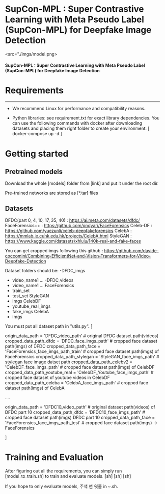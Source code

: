 # SupCon-MPL : Super Contrastive Learning with Meta Pseudo Label (SupCon-MPL) for Deepfake Image Detection

<src="./imgs/model.png>

#### SupCon-MPL : Super Contrastive Learning with Meta Pseudo Label (SupCon-MPL) for Deepfake Image Detection
<names>
<github link>
<abstract>

# Requirements

-----

- We recommend Linux for performance and compatibility reasons.

- Python libraries: see requirement.txt for exact library dependencies. You can use the following commands with docker after downloading datasets and placing them right folder to create your environment:
[
 docker-compose up -d
]

# Getting started

## Pretrained models
Download the whole [models] folder from [link] and put it under the root dir.

Pre-trained networks are stored as [*.tar] files

## Datasets
DFDC(part 0, 4, 10, 17, 35, 40) : https://ai.meta.com/datasets/dfdc/
FaceForensics++ : https://github.com/ondyari/FaceForensics
Celeb-DF : https://github.com/yuezunli/celeb-deepfakeforensics
CelebA : https://mmlab.ie.cuhk.edu.hk/projects/CelebA.html
StyleGAN : https://www.kaggle.com/datasets/xhlulu/140k-real-and-fake-faces

You can get cropped imgs following this github : https://github.com/davide-coccomini/Combining-EfficientNet-and-Vision-Transformers-for-Video-Deepfake-Detection

Dataset folders should be:
-DFDC_imgs
 - video_name1 ...
-DFDC_videos
 - video_name1 ...
FaceForensics
 - train_set
 - test_set
StyleGAN
 - imgs
CelebDF
 - youtube_real_imgs
 - fake_imgs
CelebA
 - imgs

You must put all dataset path in "utils.py".
[

origin_data_path = 'DFDC_video_path' # original DFDC dataset path(videos)
  cropped_data_path_dfdc = 'DFDC_face_imgs_path' # cropped face dataset path(imgs) of DFDC
  cropped_data_path_face = 'FaceForensics_face_imgs_path_train' # cropped face dataset path(imgs) of FaceForensics
  cropped_data_path_stylegan = 'StyleGAN_face_imgs_path' # stylegan face image datset path
  cropped_data_path_celebv2 = 'CelebDF_face_imgs_path' # cropped face dataset path(imgs) of CelebDF
  cropped_data_path_youtube_real = 'CelebDF_Youtube_face_imgs_path' # cropped face dataset of youtube videos in CelebDF
  cropped_data_path_celeba = 'CelebA_face_imgs_path' # cropped face dataset path(imgs) of CelebA

  ....

  origin_data_path = 'DFDC10_video_path' # original dataset path(videos) of DFDC part 10
  cropped_data_path_dfdc = 'DFDC10_face_imgs_path' # cropped face dataset path(imgs) DFDC part 10
  cropped_data_path_face = 'FaceForensics_face_imgs_path_test' # cropped face dataset path(imgs) -> FaceForensics

]

# Training and Evaluation
After figuring out all the requirements, you can simply run [model_to_train.sh] to train and evaluate models.
[sh]
[sh]
[sh]

If you hope to only evaluate models, 주석 맨 윗줄 in ~.sh.
